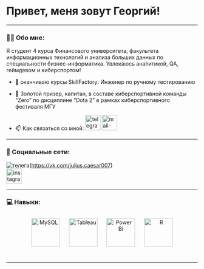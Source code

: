 # Привет, меня зовут Георгий!

---

### :man_technologist: Обо мне:

Я студент 4 курса Финансового университета, факультета информационных технологий и анализа больших данных по специальности бизнес-информатика. Увлекаюсь аналитикой, QA, геймдевом и киберспортом!

- :telescope: оканчиваю курсы SkillFactory: Инженер по ручному тестированию

- :seedling: Золотой призер, капитан, в составе киберспортивной команды “Zero” по дисциплине “Dota 2” в рамках киберспортивного фестиваля МГУ

- :mailbox: Как связаться со мной: [<img src='https://cdn.jsdelivr.net/npm/simple-icons@3.0.1/icons/telegram.svg' alt='telegram' height='40'>](https://t.me/Thain87)  [<img src='https://cdn.jsdelivr.net/npm/simple-icons@3.0.1/icons/mail-dot-ru.svg' alt='mail-dot-ru' height='40'>](vakarian.2000@mail.ru)

---

### 🤝 Социальные сети:
![телега](https://github.com/Thain087/Thain087/assets/128293871/1211b93b-2fa3-46f1-9555-446476e213d5)(https://vk.com/julius.caesar007)  
[<img src='https://cdn.jsdelivr.net/npm/simple-icons@3.0.1/icons/instagram.svg' alt='instagram' height='40'>](https://www.instagram.com/mr.thain007/)  

---

### 💻 Навыки:

<div align="center">  
<a href="https://www.mysql.com/" target="_blank"><img style="margin: 10px" src="https://profilinator.rishav.dev/skills-assets/mysql-original-wordmark.svg" alt="MySQL" height="75" /></a>  
<a href="https://www.tableau.com/" target="_blank"><img style="margin: 10px" src="https://profilinator.rishav.dev/skills-assets/tableau.svg" alt="Tableau" height="75" /></a>  
<a href="https://powerbi.microsoft.com/en-us/" target="_blank"><img style="margin: 10px" src="https://profilinator.rishav.dev/skills-assets/powerbi.png" alt="Power Bi" height="75" /></a>  
<a href="https://www.r-project.org/" target="_blank"><img style="margin: 10px" src="https://profilinator.rishav.dev/skills-assets/r.svg" alt="R" height="75" /></a>  
</div>

</td><td valign="top" width="33%">



</td><td valign="top" width="33%">



</td></tr></table>  

<br/>  

---
<!-- ### 💻 Образование:

| Бакалавр: Финансовый университет при Правительстве РФ (бывш. ФА при Правительстве РФ)  | Дата                          |
Факультет информационных технологий и анализа больших данных: Бизнес-информатика         | 10/2019 - по сегодняшний день |
| ----------------------------------------------------------------| :-----------------:  |                               |
| Курсы |                                                                                |                               |
| SkillFactory: Инженер по ручному тестированию                                          | 03/2023 - по сегодняшний день |
--- -->
